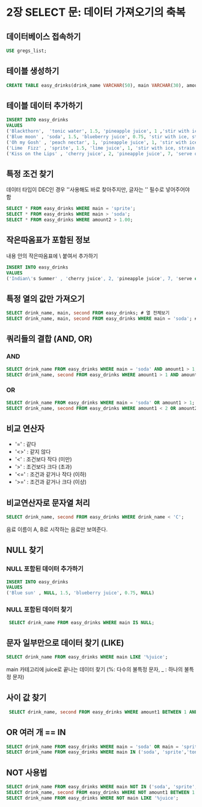 # 2장 SELECT 문: 데이터 가져오기의 축복

## 데이터베이스 접속하기

```sql
USE gregs_list;
```

## 테이블 생성하기

```sql
CREATE TABLE easy_drinks(drink_name VARCHAR(50), main VARCHAR(30), amount1 DEC(3,2), second VARCHAR(50), amount2 DEC(3,2), directions VARCHAR(100));
```

## 테이블 데이터 추가하기

```sql
INSERT INTO easy_drinks  
VALUES
('Blackthorn',  'tonic water', 1.5, 'pineapple juice', 1 ,'stir with ice, strain into cocktail glass with lemon twist'),
('Blue moon' , 'soda', 1.5, 'blueberry juice', 0.75, 'stir with ice, strain into cocktail glass with lemon twist'),
('Oh my Gosh' , 'peach nectar', 1, 'pineapple juice', 1, 'stir with ice, strain into shot glass'),
('Lime  Fizz' , 'sprite', 1.5, 'lime juice', 1, 'stir with ice, strain into cocktail glass'),
('Kiss on the Lips' , 'cherry juice', 2, 'pineapple juice', 7, 'serve over ice with straw');
```

## 특정 조건 찾기

데이터 타입이 DEC인 경우 ''사용해도 바로 찾아주지만, 글자는 '' 필수로 넣어주어야 함

```sql
SELECT * FROM easy_drinks WHERE main = 'sprite';
SELECT * FROM easy_drinks WHERE main > 'soda';
SELECT * FROM easy_drinks WHERE amount2 > 1.00;
```

## 작은따옴표가 포함된 정보

내용 안의 작은따옴표에 \ 붙여서 추가하기

```sql
INSERT INTO easy_drinks
VALUES
('Indian\'s Summer' , 'cherry juice', 2, 'pineapple juice', 7, 'serve over ice with straw');
```

## 특정 열의 값만 가져오기

```sql
SELECT drink_name, main, second FROM easy_drinks; # 열 전체보기
SELECT drink_name, main, second FROM easy_drinks WHERE main = 'soda'; # 해당 조건의 열 전체보기
```

## 쿼리들의 결합 (AND, OR)

### AND

```sql
SELECT drink_name FROM easy_drinks WHERE main = 'soda' AND amount1 > 1;
SELECT drink_name, second FROM easy_drinks WHERE amount1 > 1 AND amount2 > 1;
```

### OR

```sql
SELECT drink_name FROM easy_drinks WHERE main = 'soda' OR amount1 > 1;
SELECT drink_name, second FROM easy_drinks WHERE amount1 < 2 OR amount2 > 5;
```

## 비교 연산자

- '=' : 같다  
- '<>' : 같지 않다  
- '<' : 조건보다 작다 (미만)  
- '>' : 조건보다 크다 (초과)  
- '<=' : 조건과 같거나 작다 (이하)  
- '>=' : 조건과 같거나 크다 (이상)  

## 비교연산자로 문자열 처리

```sql
SELECT drink_name, second FROM easy_drinks WHERE drink_name < 'C';
```

 음료 이름이 A, B로 시작하는 음료만 보여준다.

## NULL 찾기

### NULL 포함된 데이터 추가하기

```sql
INSERT INTO easy_drinks
VALUES
('Blue sun' , NULL, 1.5, 'blueberry juice', 0.75, NULL)
```

### NULL 포함된 데이터 찾기

```sql
 SELECT drink_name FROM easy_drinks WHERE main IS NULL;
```

## 문자 일부만으로 데이터 찾기 (LIKE)

```sql
SELECT drink_name FROM easy_drinks WHERE main LIKE '%juice';
```

 main 카테고리에 juice로 끝나는 데이터 찾기 (%: 다수의 불특정 문자, _ : 하나의 불특정 문자)

## 사이 값 찾기

```sql
 SELECT drink_name, second FROM easy_drinks WHERE amount1 BETWEEN 1 AND 1.5;
```

## OR 여러 개 == IN

```sql
SELECT drink_name FROM easy_drinks WHERE main = 'soda' OR main = 'sprite' OR main = 'tonic water';
SELECT drink_name FROM easy_drinks WHERE main IN ('soda', 'sprite','tonic water');
```

## NOT 사용법

```sql
SELECT drink_name FROM easy_drinks WHERE main NOT IN ('soda', 'sprite','tonic water');
SELECT drink_name, second FROM easy_drinks WHERE NOT amount1 BETWEEN 1 AND 1.5;
SELECT drink_name FROM easy_drinks WHERE NOT main LIKE '%juice';
```
